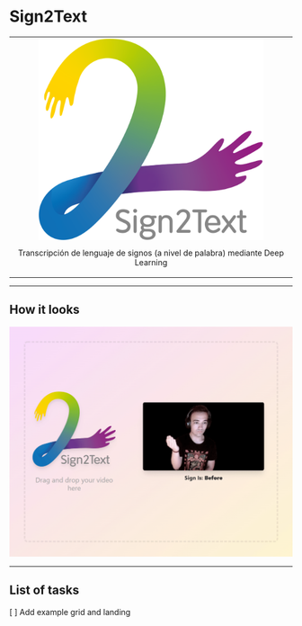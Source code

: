 # Sign2Text

<table align="center"><tr><td align="center" width="9999">

<img align="center" src="./public/logo.svg" alt="logo" width="400" />

<br />

Transcripción de lenguaje de signos (a nivel de palabra) mediante Deep Learning
</td></tr></table>

---

## How it looks

![Example](./public//example.gif)

---

## List of tasks

[ ] Add example grid and landing
